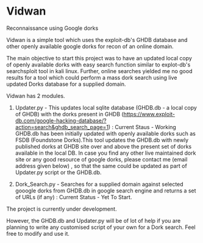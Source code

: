 # Vidwan
Reconnaissance using Google dorks

Vidwan is a simple tool which uses the exploit-db's GHDB database and other openly available google dorks for recon of an online domain.

The main objective to start this project was to have an updated local copy of openly available dorks with easy search function similar to explot-db's searchsploit tool in kali linux. Further, online searches yielded me no good results for a tool which could perform a mass dork search using live updated Dorks database for a supplied domain.

Vidwan has 2 modules. 

1. Updater.py - This updates local sqlite database (GHDB.db - a local copy of GHDB) with the dorks present in GHDB (https://www.exploit-db.com/google-hacking-database/?action=search&ghdb_search_page=1) : Current Staus - Working
GHDB.db has been initially updated with openly available dorks such as FSDB (Foundstone Dorks).This tool updates the GHDB.db with newly published dorks at GHDB site over and above the present set of dorks available in the local DB. In case you find any other live maintained dork site or any good resource of google dorks, please contact me (email address given below) , so that the same could be updated as part of Updater.py script or the GHDB.db.

2. Dork_Search.py - Searches for a supplied domain against selected gooogle dorks from GHDB.db in google search engine and returns a set of URLs (if any) : Current Status - Yet To Start. 

The project is currently under development. 

However, the GHDB.db and Updater.py will be of lot of help if you are planning to write any customised script of your own for a Dork search. Feel free to modify and use it. 

